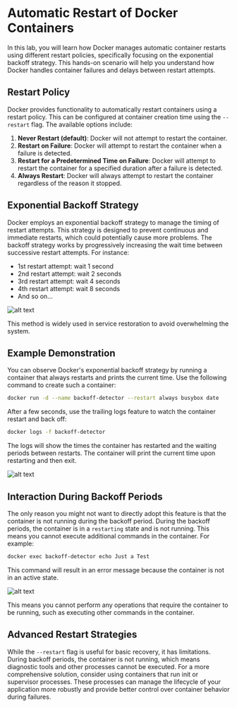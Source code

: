 # Automatic Restart of Docker Containers

In this lab, you will learn how Docker manages automatic container restarts using different restart policies, specifically focusing on the exponential backoff strategy. This hands-on scenario will help you understand how Docker handles container failures and delays between restart attempts.

## Restart Policy

Docker provides functionality to automatically restart containers using a restart policy. This can be configured at container creation time using the `--restart` flag. The available options include:

1. **Never Restart (default)**: Docker will not attempt to restart the container.
2. **Restart on Failure**: Docker will attempt to restart the container when a failure is detected.
3. **Restart for a Predetermined Time on Failure**: Docker will attempt to restart the container for a specified duration after a failure is detected.
4. **Always Restart**: Docker will always attempt to restart the container regardless of the reason it stopped.

## Exponential Backoff Strategy

Docker employs an exponential backoff strategy to manage the timing of restart attempts. This strategy is designed to prevent continuous and immediate restarts, which could potentially cause more problems. The backoff strategy works by progressively increasing the wait time between successive restart attempts. For instance:
- 1st restart attempt: wait 1 second
- 2nd restart attempt: wait 2 seconds
- 3rd restart attempt: wait 4 seconds
- 4th restart attempt: wait 8 seconds
- And so on...

![alt text](https://raw.githubusercontent.com/poridhiEng/poridhi-labs/refs/heads/main/Poridhi%20Labs/Docker%20Labs/Docker%20in%20Action/Chapter%2002/Docker-Action-04/images/backup-img.png)

This method is widely used in service restoration to avoid overwhelming the system.

## Example Demonstration

You can observe Docker's exponential backoff strategy by running a container that always restarts and prints the current time. Use the following command to create such a container:

```bash
docker run -d --name backoff-detector --restart always busybox date
```

After a few seconds, use the trailing logs feature to watch the container restart and back off:

```bash
docker logs -f backoff-detector
```

The logs will show the times the container has restarted and the waiting periods between restarts. The container will print the current time upon restarting and then exit.

![alt text](https://raw.githubusercontent.com/poridhiEng/poridhi-labs/refs/heads/main/Poridhi%20Labs/Docker%20Labs/Docker%20in%20Action/Chapter%2002/Docker-Action-04/images/auto-restart-01.PNG)

## Interaction During Backoff Periods

The only reason you might not want to directly adopt this feature is that the container is not running during the backoff period. During the backoff periods, the container is in a `restarting` state and is not running. This means you cannot execute additional commands in the container. For example:

```bash
docker exec backoff-detector echo Just a Test
```

This command will result in an error message because the container is not in an active state.

![alt text](https://raw.githubusercontent.com/poridhiEng/poridhi-labs/refs/heads/main/Poridhi%20Labs/Docker%20Labs/Docker%20in%20Action/Chapter%2002/Docker-Action-04/images/auto-restart-02.PNG)

This means you cannot perform any operations that require the container to be running, such as executing other commands in the container.

## Advanced Restart Strategies

While the `--restart` flag is useful for basic recovery, it has limitations. During backoff periods, the container is not running, which means diagnostic tools and other processes cannot be executed. For a more comprehensive solution, consider using containers that run init or supervisor processes. These processes can manage the lifecycle of your application more robustly and provide better control over container behavior during failures.
